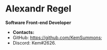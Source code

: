 # Alexandr Regel

**Software Front-end Developer**

* **Contacts:**
* GitHub: https://github.com/KemSummons;
* Discord: Kem#2626.


